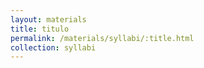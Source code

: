 ```yaml
---
layout: materials
title: titulo
permalink: /materials/syllabi/:title.html
collection: syllabi
---
```


